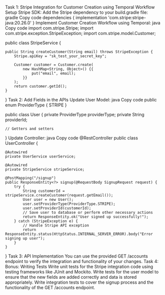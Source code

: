 Task 1: Stripe Integration for Customer Creation using Temporal Workflow
Setup Stripe SDK: Add the Stripe dependency to your build.gradle file:
gradle
Copy code
dependencies {
    implementation 'com.stripe:stripe-java:20.26.0'
}
Implement Customer Creation Workflow using Temporal:
java
Copy code
import com.stripe.Stripe;
import com.stripe.exception.StripeException;
import com.stripe.model.Customer;

public class StripeService {

    public String createCustomer(String email) throws StripeException {
        Stripe.apiKey = "sk_test_your_secret_key";

        Customer customer = Customer.create(
            new HashMap<String, Object>() {{
                put("email", email);
            }}
        );
        return customer.getId();
    }
}
Task 2: Add Fields in the APIs
Update User Model:
java
Copy code
public enum ProviderType {
    STRIPE
}

public class User {
    private ProviderType providerType;
    private String providerId;

    // Getters and setters
}
Update Controller:
java
Copy code
@RestController
public class UserController {

    @Autowired
    private UserService userService;

    @Autowired
    private StripeService stripeService;

    @PostMapping("/signup")
    public ResponseEntity<?> signup(@RequestBody SignupRequest request) {
        try {
            String customerId = stripeService.createCustomer(request.getEmail());
            User user = new User();
            user.setProviderType(ProviderType.STRIPE);
            user.setProviderId(customerId);
            // Save user to database or perform other necessary actions
            return ResponseEntity.ok("User signed up successfully!");
        } catch (StripeException e) {
            // Handle Stripe API exception
            return ResponseEntity.status(HttpStatus.INTERNAL_SERVER_ERROR).body("Error signing up user");
        }
    }
}
Task 3: API Implementation
You can use the provided GET /accounts endpoint to verify the integration and functionality of your changes.
Task 4: Bonus: Writing Tests
Write unit tests for the Stripe integration code using testing frameworks like JUnit and Mockito.
Write tests for the user model to ensure that the new fields are added correctly and data is stored appropriately.
Write integration tests to cover the signup process and the functionality of the GET /accounts endpoint.
